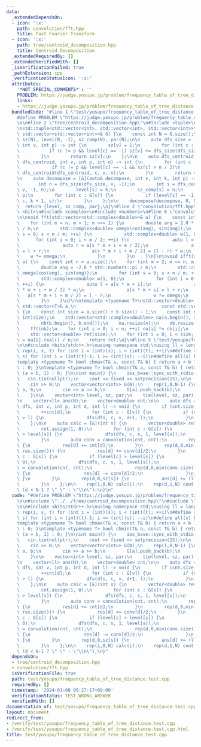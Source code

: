 ```yaml
---
data:
  _extendedDependsOn:
  - icon: ':x:'
    path: convolution/fft.hpp
    title: Fast Fourier Transform
  - icon: ':x:'
    path: tree/centroid_decomposition.hpp
    title: Centroid Decomposition
  _extendedRequiredBy: []
  _extendedVerifiedWith: []
  _isVerificationFailed: true
  _pathExtension: cpp
  _verificationStatusIcon: ':x:'
  attributes:
    '*NOT_SPECIAL_COMMENTS*': ''
    PROBLEM: https://judge.yosupo.jp/problem/frequency_table_of_tree_distance
    links:
    - https://judge.yosupo.jp/problem/frequency_table_of_tree_distance
  bundledCode: "#line 1 \"test/yosupo/frequency_table_of_tree_distance.test.cpp\"\n\
    #define PROBLEM \"https://judge.yosupo.jp/problem/frequency_table_of_tree_distance\"\
    \n\n#line 2 \"tree/centroid_decomposition.hpp\"\n#include <tuple>\n#include <vector>\n\
    \nstd::tuple<std::vector<int>, std::vector<int>, std::vector<int>>\ncentroid_decomposition(const\
    \ std::vector<std::vector<int>>& G) {\n    const int N = G.size();\n    std::vector<int>\
    \ sz(N), level(N, -1), sz_comp(N), par(N);\n\n    auto dfs_size = [&](auto& dfs_size,\
    \ int v, int p) -> int {\n        sz[v] = 1;\n        for (int c : G[v]) {\n \
    \           if (c != p && level[c] == -1) sz[v] += dfs_size(dfs_size, c, v);\n\
    \        }\n        return sz[v];\n    };\n\n    auto dfs_centroid = [&](auto&\
    \ dfs_centroid, int v, int p, int n) -> int {\n        for (int c : G[v]) {\n\
    \            if (c != p && level[c] == -1 && sz[c] > n / 2)\n                return\
    \ dfs_centroid(dfs_centroid, c, v, n);\n        }\n        return v;\n    };\n\
    \n    auto decompose = [&](auto& decompose, int v, int k, int p) -> void {\n \
    \       int n = dfs_size(dfs_size, v, -1);\n        int s = dfs_centroid(dfs_centroid,\
    \ v, -1, n);\n        level[s] = k;\n        sz_comp[s] = n;\n        par[s] =\
    \ p;\n        for (int c : G[s]) {\n            if (level[c] == -1) decompose(decompose,\
    \ c, k + 1, s);\n        }\n    };\n\n    decompose(decompose, 0, 0, -1);\n  \
    \  return {level, sz_comp, par};\n}\n#line 2 \"convolution/fft.hpp\"\n#include\
    \ <bit>\n#include <complex>\n#include <numbers>\n#line 6 \"convolution/fft.hpp\"\
    \n\nvoid fft(std::vector<std::complex<double>>& a) {\n    const int n = a.size();\n\
    \    for (int m = n; m > 1; m >>= 1) {\n        double ang = 2.0 * std::numbers::pi\
    \ / m;\n        std::complex<double> omega(cos(ang), sin(ang));\n        for (int\
    \ s = 0; s < n / m; ++s) {\n            std::complex<double> w(1, 0);\n      \
    \      for (int i = 0; i < m / 2; ++i) {\n                auto l = a[s * m + i];\n\
    \                auto r = a[s * m + i + m / 2];\n                a[s * m + i]\
    \ = l + r;\n                a[s * m + i + m / 2] = (l - r) * w;\n            \
    \    w *= omega;\n            }\n        }\n    }\n}\n\nvoid ifft(std::vector<std::complex<double>>&\
    \ a) {\n    const int n = a.size();\n    for (int m = 2; m <= n; m <<= 1) {\n\
    \        double ang = -2.0 * std::numbers::pi / m;\n        std::complex<double>\
    \ omega(cos(ang), sin(ang));\n        for (int s = 0; s < n / m; ++s) {\n    \
    \        std::complex<double> w(1, 0);\n            for (int i = 0; i < m / 2;\
    \ ++i) {\n                auto l = a[s * m + i];\n                auto r = a[s\
    \ * m + i + m / 2] * w;\n                a[s * m + i] = l + r;\n             \
    \   a[s * m + i + m / 2] = l - r;\n                w *= omega;\n            }\n\
    \        }\n    }\n}\n\ntemplate <typename T>\nstd::vector<double> convolution(const\
    \ std::vector<T>& a,\n                                const std::vector<T>& b)\
    \ {\n    const int size = a.size() + b.size() - 1;\n    const int n = std::bit_ceil((unsigned\
    \ int)size);\n    std::vector<std::complex<double>> na(a.begin(), a.end()),\n\
    \        nb(b.begin(), b.end());\n    na.resize(n);\n    nb.resize(n);\n    fft(na);\n\
    \    fft(nb);\n    for (int i = 0; i < n; ++i) na[i] *= nb[i];\n    ifft(na);\n\
    \    std::vector<double> ret(size);\n    for (int i = 0; i < size; ++i) ret[i]\
    \ = na[i].real() / n;\n    return ret;\n}\n#line 5 \"test/yosupo/frequency_table_of_tree_distance.test.cpp\"\
    \n\n#include <bits/stdc++.h>\nusing namespace std;\nusing ll = long long;\n#define\
    \ rep(i, s, t) for (int i = (int)(s); i < (int)(t); ++i)\n#define revrep(i, t,\
    \ s) for (int i = (int)(t)-1; i >= (int)(s); --i)\n#define all(x) begin(x), end(x)\n\
    template <typename T> bool chmax(T& a, const T& b) { return a < b ? (a = b, 1)\
    \ : 0; }\ntemplate <typename T> bool chmin(T& a, const T& b) { return a > b ?\
    \ (a = b, 1) : 0; }\n\nint main() {\n    ios_base::sync_with_stdio(false);\n \
    \   cin.tie(nullptr);\n    cout << fixed << setprecision(15);\n\n    int N;\n\
    \    cin >> N;\n    vector<vector<int>> G(N);\n    rep(i,0,N-1) {\n        int\
    \ a, b;\n        cin >> a >> b;\n        G[a].push_back(b);\n        G[b].push_back(a);\n\
    \    }\n\n    vector<int> level, sz, par;\n    tie(level, sz, par) = centroid_decomposition(G);\n\
    \n    vector<ll> ans(N);\n    vector<double> cnt;\n\n    auto dfs = [&](auto&\
    \ dfs, int v, int p, int d, int l) -> void {\n        if (cnt.size() <= d) cnt.push_back(0);\n\
    \        ++cnt[d];\n        for (int c : G[v]) {\n            if (c != p && level[c]\
    \ > l) {\n                dfs(dfs, c, v, d+1, l);\n            }\n        }\n\
    \    };\n\n    auto calc = [&](int s) {\n        vector<double> res(sz[s]);\n\
    \        cnt.assign(1, 0);\n        for (int c : G[s]) {\n            if (level[c]\
    \ > level[s]) {\n                dfs(dfs, c, s, 1, level[s]);\n            }\n\
    \        }\n        auto conv = convolution(cnt, cnt);\n        rep(d,0,cnt.size())\
    \ {\n            res[d] += cnt[d];\n        }\n        rep(d,0,min(conv.size(),\
    \ res.size())) {\n            res[d] += conv[d]/2;\n        }\n        for (int\
    \ c : G[s]) {\n            if (level[c] > level[s]) {\n                cnt.assign(1,\
    \ 0);\n                dfs(dfs, c, s, 1, level[s]);\n                auto conv\
    \ = convolution(cnt, cnt);\n                rep(d,0,min(conv.size(), res.size()))\
    \ {\n                    res[d] -= conv[d]/2;\n                }\n           \
    \ }\n        }\n        rep(d,0,sz[s]) {\n            ans[d] += (ll) round(res[d]);\n\
    \        }\n    };\n\n    rep(i,0,N) calc(i);\n    rep(d,1,N) cout << ans[d] <<\
    \ (d < N-1 ? \" \" : \"\\n\");\n}\n"
  code: "#define PROBLEM \"https://judge.yosupo.jp/problem/frequency_table_of_tree_distance\"\
    \n\n#include \"../../tree/centroid_decomposition.hpp\"\n#include \"../../convolution/fft.hpp\"\
    \n\n#include <bits/stdc++.h>\nusing namespace std;\nusing ll = long long;\n#define\
    \ rep(i, s, t) for (int i = (int)(s); i < (int)(t); ++i)\n#define revrep(i, t,\
    \ s) for (int i = (int)(t)-1; i >= (int)(s); --i)\n#define all(x) begin(x), end(x)\n\
    template <typename T> bool chmax(T& a, const T& b) { return a < b ? (a = b, 1)\
    \ : 0; }\ntemplate <typename T> bool chmin(T& a, const T& b) { return a > b ?\
    \ (a = b, 1) : 0; }\n\nint main() {\n    ios_base::sync_with_stdio(false);\n \
    \   cin.tie(nullptr);\n    cout << fixed << setprecision(15);\n\n    int N;\n\
    \    cin >> N;\n    vector<vector<int>> G(N);\n    rep(i,0,N-1) {\n        int\
    \ a, b;\n        cin >> a >> b;\n        G[a].push_back(b);\n        G[b].push_back(a);\n\
    \    }\n\n    vector<int> level, sz, par;\n    tie(level, sz, par) = centroid_decomposition(G);\n\
    \n    vector<ll> ans(N);\n    vector<double> cnt;\n\n    auto dfs = [&](auto&\
    \ dfs, int v, int p, int d, int l) -> void {\n        if (cnt.size() <= d) cnt.push_back(0);\n\
    \        ++cnt[d];\n        for (int c : G[v]) {\n            if (c != p && level[c]\
    \ > l) {\n                dfs(dfs, c, v, d+1, l);\n            }\n        }\n\
    \    };\n\n    auto calc = [&](int s) {\n        vector<double> res(sz[s]);\n\
    \        cnt.assign(1, 0);\n        for (int c : G[s]) {\n            if (level[c]\
    \ > level[s]) {\n                dfs(dfs, c, s, 1, level[s]);\n            }\n\
    \        }\n        auto conv = convolution(cnt, cnt);\n        rep(d,0,cnt.size())\
    \ {\n            res[d] += cnt[d];\n        }\n        rep(d,0,min(conv.size(),\
    \ res.size())) {\n            res[d] += conv[d]/2;\n        }\n        for (int\
    \ c : G[s]) {\n            if (level[c] > level[s]) {\n                cnt.assign(1,\
    \ 0);\n                dfs(dfs, c, s, 1, level[s]);\n                auto conv\
    \ = convolution(cnt, cnt);\n                rep(d,0,min(conv.size(), res.size()))\
    \ {\n                    res[d] -= conv[d]/2;\n                }\n           \
    \ }\n        }\n        rep(d,0,sz[s]) {\n            ans[d] += (ll) round(res[d]);\n\
    \        }\n    };\n\n    rep(i,0,N) calc(i);\n    rep(d,1,N) cout << ans[d] <<\
    \ (d < N-1 ? \" \" : \"\\n\");\n}"
  dependsOn:
  - tree/centroid_decomposition.hpp
  - convolution/fft.hpp
  isVerificationFile: true
  path: test/yosupo/frequency_table_of_tree_distance.test.cpp
  requiredBy: []
  timestamp: '2024-01-08 00:27:17+09:00'
  verificationStatus: TEST_WRONG_ANSWER
  verifiedWith: []
documentation_of: test/yosupo/frequency_table_of_tree_distance.test.cpp
layout: document
redirect_from:
- /verify/test/yosupo/frequency_table_of_tree_distance.test.cpp
- /verify/test/yosupo/frequency_table_of_tree_distance.test.cpp.html
title: test/yosupo/frequency_table_of_tree_distance.test.cpp
---
```

